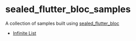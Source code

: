 # sealed_flutter_bloc_samples

A collection of samples built using [sealed_flutter_bloc](https://pub.dev/packages/sealed_flutter_bloc)

- [Infinite List](https://github.com/felangel/sealed_flutter_bloc_samples/tree/master/sealed_flutter_infinite_list)
